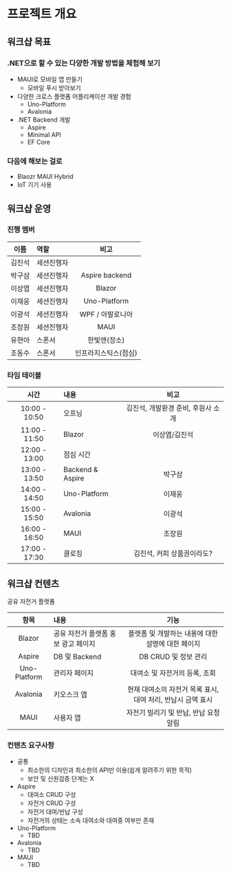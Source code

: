 # 프로젝트 개요

## 워크샵 목표
### .NET으로 할 수 있는 다양한 개발 방법을 체험해 보기

- MAUI로 모바일 앱 만들기
  - 모바일 푸시 받아보기
- 다양한 크로스 플랫폼 어플리케이션 개발 경험
  - Uno-Platform
  - Avalonia
- .NET Backend 개발
  - Aspire
  - Minimal API
  - EF Core

### 다음에 해보는 걸로
- Blaozr MAUI Hybrid
- IoT 기기 사용

## 워크샵 운영
### 진행 멤버
| 이름 | 역할 | 비고 |
|:--------:|:--------|:--------:|
| 김진석 | 세션진행자 |  |
| 박구삼 | 세션진행자 | Aspire backend |
| 이상엽 | 세션진행자 | Blazor |
| 이재웅 | 세션진행자 | Uno-Platform |
| 이광석 | 세션진행자 | WPF / 아발로니아 |
| 조장원 | 세션진행자 | MAUI |
| 유현아 | 스폰서 | 한빛앤(장소) |
| 조동수 | 스폰서 | 인프라지스틱스(점심) |

### 타임 테이블
| 시간 | 내용 | 비고 |
|:--------:|:--------|:--------:|
| 10:00 - 10:50 | 오프닝 | 김진석, 개발환경 준비, 후원사 소개 |
| 11:00 - 11:50 | Blazor | 이상엽/김진석  |
| 12:00 - 13:00 | 점심 시간 |   |
| 13:00 - 13:50 | Backend & Aspire | 박구삼 |
| 14:00 - 14:50 | Uno-Platform | 이재웅  |
| 15:00 - 15:50 | Avalonia | 이광석  |
| 16:00 - 16:50 | MAUI | 조장원  |
| 17:00 - 17:30 | 클로징 | 김진석, 커피 상품권이라도?  |

## 워크샵 컨텐츠

공유 자전거 플랫폼

| 항목 | 내용 | 기능 |
|:--------:|:--------|:--------:|
| Blazor | 공유 자전거 플랫폼 홍보 광고 페이지 | 플랫폼 및 개발하는 내용에 대한 설명에 대한 페이지 |
| Aspire | DB 및 Backend | DB CRUD 및 정보 관리  |
| Uno-Platform | 관리자 페이지 | 대여소 및 자전거의 등록, 조회 |
| Avalonia | 키오스크 앱 | 현재 대여소의 자전거 목록 표시, 대여 처리, 반납시 금액 표시 |
| MAUI | 사용자 앱 | 자전기 빌리기 및 반납, 반납 요청 알림 |

### 컨텐츠 요구사항

* 공통
  * 최소한의 디자인과 최소한의 API만 이용(쉽게 알려주기 위한 목적)
  * 보안 및 신원검증 단계는 X
* Aspire
  * 대여소 CRUD 구성
  * 자전거 CRUD 구성
  * 자전거 대여/반납 구성
  * 자전거의 상태는 소속 대여소와 대여중 여부만 존재
* Uno-Platform
  * TBD
* Avalonia
  * TBD
* MAUI
  * TBD
